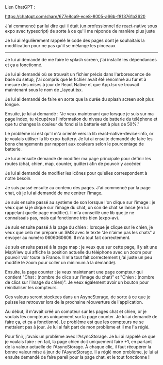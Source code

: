 Lien ChatGPT :

https://chatgpt.com/share/677e8ca9-ece8-8005-a66b-f813761a3620

J'ai commencé par lui dire qui il était (un professionnel de react-native sous expo avec typescript) de sorte à ce qu'il me réponde de manière plus juste

Je lui ai régulièrement rappelé le code des pages dont je souhaitais la modification pour ne pas qu'il se mélange les pinceaux

----

Je lui ai demandé de me faire le splash screen, j'ai installé les dépendances et ça a fonctionné.

Je lui ai demandé où se trouvait un fichier précis dans l'arborescence de base du setup, j'ai compris que le fichier avait été renommé au fur et à mesure des mises à jour de React Native et que App.tsx se trouvait maintenant sous le nom de _layout.tsx.

Je lui ai demandé de faire en sorte que la durée du splash screen soit plus longue.

Ensuite, je lui ai demandé : "Je veux maintenant que lorsque je suis sur ma page index, tu récupères l'information du niveau de batterie du téléphone et que tu changes la couleur du fond si la batterie est à plus de 50%."

Le problème ici est qu'il m'a orienté vers la lib react-native-device-info, or je voulais utiliser la lib expo-battery. Je lui ai ensuite demandé de faire les bons changements par rapport aux couleurs selon le pourcentage de batterie.

Je lui ai ensuite demandé de modifier ma page principale pour définir les routes (chat, chien, map, counter, quitter) afin de pouvoir y accéder.

Je lui ai demandé de modifier les icônes pour qu'elles correspondent à notre besoin.

Je suis passé ensuite au contenu des pages. J'ai commencé par la page chat, où je lui ai demandé de me centrer l'image.

Je suis ensuite passé au système de son lorsque l'on clique sur l'image : je veux que si je clique sur l'image du chat, un son de chat se lance (en lui rappelant quelle page modifier). Il m'a conseillé une lib que je ne connaissais pas, mais qui fonctionne très bien (expo-av).

Je suis ensuite passé à la page du chien : lorsque je clique sur le chien, je veux que cela me prépare un SMS avec le texte "Je n'aime pas les chats" à envoyer au numéro 0606060606. Il m'a tout fait correctement.

Je suis ensuite passé à la page map : je veux que sur cette page, il y ait une MapView qui affiche la position actuelle du téléphone avec un zoom pour pouvoir voir toute la France. Il m'a tout fait correctement (j'ai juste un peu modifié le zoom pour coller un minimum à la demande).

Ensuite, la page counter : je veux maintenant une page compteur qui contient "Chat : (nombre de clics sur l'image du chat)" et "Chien : (nombre de clics sur l'image du chien)". Je veux également avoir un bouton pour réinitialiser les compteurs.

Ces valeurs seront stockées dans un AsyncStorage, de sorte à ce que je puisse les retrouver lors de la prochaine réouverture de l'application.

Au début, il m'avait créé un compteur sur les pages chat et chien, or je voulais les compteurs uniquement sur la page counter. Je lui ai demandé de faire ça, et ça a fonctionné. Le problème est que les compteurs ne se mettaient pas à jour. Je lui ai fait part de mon problème et il me l'a réglé.

Pour finir, j'avais un problème avec l'AsyncStorage. Je lui ai rappelé ce que je voulais faire : en fait, la page chien doit uniquement faire +1, en partant de la valeur actuelle de l'AsyncStorage. À chaque clic, il faut récupérer la bonne valeur mise à jour de l'AsyncStorage. Il a réglé mon problème, je lui ai ensuite demandé de faire pareil pour la page chat, et le tout fonctionne !